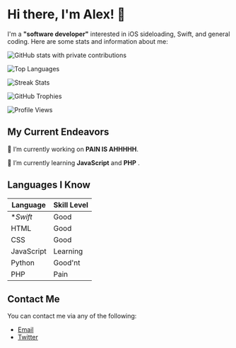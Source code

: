 # Hi there, I'm Alex! 👋

I'm a **"software developer"** interested in iOS sideloading, Swift, and general coding. Here are some stats and information about me:



![GitHub stats with private contributions](https://github-readme-stats.vercel.app/api?username=Alexspaces&show_icons=true&count_private=true&theme=radical)


![Top Languages](https://github-readme-stats.vercel.app/api/top-langs/?username=Alexspaces&layout=compact&theme=radical)


![Streak Stats](https://github-readme-streak-stats.herokuapp.com/?user=Alexspaces&theme=radical)


![GitHub Trophies](https://github-profile-trophy.vercel.app/?username=Alexspaces&theme=onedark)


![Profile Views](https://komarev.com/ghpvc/?username=Alexspaces&color=blueviolet)


## My Current Endeavors

🔭 I’m currently working on **PAIN IS AHHHHH**.

🌱 I’m currently learning **JavaScript** and **PHP** .

## Languages I Know

| Language   | Skill Level |
| ---------- | ----------- |
| **Swift*   | Good        |
| HTML       | Good        |
| CSS        | Good        |
| JavaScript | Learning    |
| Python     | Good'nt     |
| PHP        | Pain        |

## Contact Me

You can contact me via any of the following:

- [Email](mailto:me@alexspac.es)
- [Twitter](https://twitter.com/aIexspaces)

